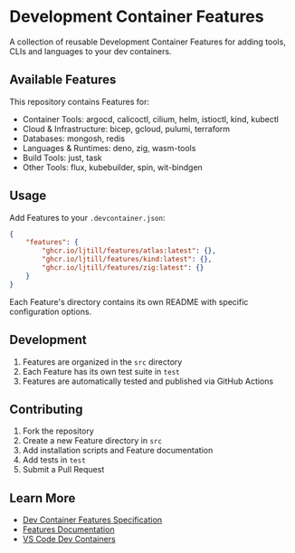 # Development Container Features

A collection of reusable Development Container Features for adding tools, CLIs and languages to your dev containers.

## Available Features

This repository contains Features for:

- Container Tools: argocd, calicoctl, cilium, helm, istioctl, kind, kubectl
- Cloud & Infrastructure: bicep, gcloud, pulumi, terraform
- Databases: mongosh, redis
- Languages & Runtimes: deno, zig, wasm-tools
- Build Tools: just, task
- Other Tools: flux, kubebuilder, spin, wit-bindgen

## Usage

Add Features to your `.devcontainer.json`:

```json
{
    "features": {
        "ghcr.io/ljtill/features/atlas:latest": {},
        "ghcr.io/ljtill/features/kind:latest": {},
        "ghcr.io/ljtill/features/zig:latest": {}
    }
}
```

Each Feature's directory contains its own README with specific configuration options.

## Development

1. Features are organized in the `src` directory
2. Each Feature has its own test suite in `test`
3. Features are automatically tested and published via GitHub Actions

## Contributing

1. Fork the repository
2. Create a new Feature directory in `src`
3. Add installation scripts and Feature documentation
4. Add tests in `test`
5. Submit a Pull Request

## Learn More

- [Dev Container Features Specification](https://containers.dev/implementors/features/)
- [Features Documentation](https://containers.dev/features)
- [VS Code Dev Containers](https://code.visualstudio.com/docs/devcontainers/containers)
